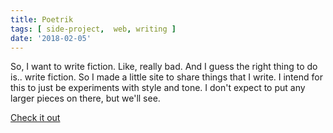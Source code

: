 ```yaml
---
title: Poetrik
tags: [ side-project,  web, writing ]
date: '2018-02-05'
---
```

So, I want to write fiction. Like, really bad. And I guess the right thing to do is.. write fiction. So I made a little site to share things that I write. I intend for this to just be experiments with style and tone. I don't expect to put any larger pieces on there, but we'll see.

[Check it out](https://www.poetrik.com)
